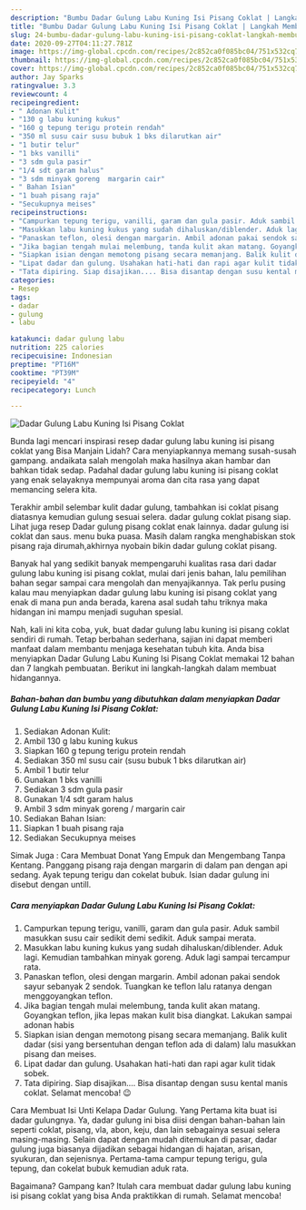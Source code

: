 ```yaml
---
description: "Bumbu Dadar Gulung Labu Kuning Isi Pisang Coklat | Langkah Membuat Dadar Gulung Labu Kuning Isi Pisang Coklat Yang Menggugah Selera"
title: "Bumbu Dadar Gulung Labu Kuning Isi Pisang Coklat | Langkah Membuat Dadar Gulung Labu Kuning Isi Pisang Coklat Yang Menggugah Selera"
slug: 24-bumbu-dadar-gulung-labu-kuning-isi-pisang-coklat-langkah-membuat-dadar-gulung-labu-kuning-isi-pisang-coklat-yang-menggugah-selera
date: 2020-09-27T04:11:27.781Z
image: https://img-global.cpcdn.com/recipes/2c852ca0f085bc04/751x532cq70/dadar-gulung-labu-kuning-isi-pisang-coklat-foto-resep-utama.jpg
thumbnail: https://img-global.cpcdn.com/recipes/2c852ca0f085bc04/751x532cq70/dadar-gulung-labu-kuning-isi-pisang-coklat-foto-resep-utama.jpg
cover: https://img-global.cpcdn.com/recipes/2c852ca0f085bc04/751x532cq70/dadar-gulung-labu-kuning-isi-pisang-coklat-foto-resep-utama.jpg
author: Jay Sparks
ratingvalue: 3.3
reviewcount: 4
recipeingredient:
- " Adonan Kulit"
- "130 g labu kuning kukus"
- "160 g tepung terigu protein rendah"
- "350 ml susu cair susu bubuk 1 bks dilarutkan air"
- "1 butir telur"
- "1 bks vanilli"
- "3 sdm gula pasir"
- "1/4 sdt garam halus"
- "3 sdm minyak goreng  margarin cair"
- " Bahan Isian"
- "1 buah pisang raja"
- "Secukupnya meises"
recipeinstructions:
- "Campurkan tepung terigu, vanilli, garam dan gula pasir. Aduk sambil masukkan susu cair sedikit demi sedikit. Aduk sampai merata."
- "Masukkan labu kuning kukus yang sudah dihaluskan/diblender. Aduk lagi. Kemudian tambahkan minyak goreng. Aduk lagi sampai tercampur rata."
- "Panaskan teflon, olesi dengan margarin. Ambil adonan pakai sendok sayur sebanyak 2 sendok. Tuangkan ke teflon lalu ratanya dengan menggoyangkan teflon."
- "Jika bagian tengah mulai melembung, tanda kulit akan matang. Goyangkan teflon, jika lepas makan kulit bisa diangkat. Lakukan sampai adonan habis"
- "Siapkan isian dengan memotong pisang secara memanjang. Balik kulit dadar (sisi yang bersentuhan dengan teflon ada di dalam) lalu masukkan pisang dan meises."
- "Lipat dadar dan gulung. Usahakan hati-hati dan rapi agar kulit tidak sobek."
- "Tata dipiring. Siap disajikan.... Bisa disantap dengan susu kental manis coklat. Selamat mencoba! 😉"
categories:
- Resep
tags:
- dadar
- gulung
- labu

katakunci: dadar gulung labu 
nutrition: 225 calories
recipecuisine: Indonesian
preptime: "PT16M"
cooktime: "PT39M"
recipeyield: "4"
recipecategory: Lunch

---
```



![Dadar Gulung Labu Kuning Isi Pisang Coklat](https://img-global.cpcdn.com/recipes/2c852ca0f085bc04/751x532cq70/dadar-gulung-labu-kuning-isi-pisang-coklat-foto-resep-utama.jpg)

Bunda lagi mencari inspirasi resep dadar gulung labu kuning isi pisang coklat yang Bisa Manjain Lidah? Cara menyiapkannya memang susah-susah gampang. andaikata salah mengolah maka hasilnya akan hambar dan bahkan tidak sedap. Padahal dadar gulung labu kuning isi pisang coklat yang enak selayaknya mempunyai aroma dan cita rasa yang dapat memancing selera kita.

Terakhir ambil selembar kulit dadar gulung, tambahkan isi coklat pisang diatasnya kemudian gulung sesuai selera. dadar gulung coklat pisang siap. Lihat juga resep Dadar gulung pisang coklat enak lainnya. dadar gulung isi coklat dan saus. menu buka puasa. Masih dalam rangka menghabiskan stok pisang raja dirumah,akhirnya nyobain bikin dadar gulung coklat pisang.

Banyak hal yang sedikit banyak mempengaruhi kualitas rasa dari dadar gulung labu kuning isi pisang coklat, mulai dari jenis bahan, lalu pemilihan bahan segar sampai cara mengolah dan menyajikannya. Tak perlu pusing kalau mau menyiapkan dadar gulung labu kuning isi pisang coklat yang enak di mana pun anda berada, karena asal sudah tahu triknya maka hidangan ini mampu menjadi suguhan spesial.


Nah, kali ini kita coba, yuk, buat dadar gulung labu kuning isi pisang coklat sendiri di rumah. Tetap berbahan sederhana, sajian ini dapat memberi manfaat dalam membantu menjaga kesehatan tubuh kita. Anda bisa menyiapkan Dadar Gulung Labu Kuning Isi Pisang Coklat memakai 12 bahan dan 7 langkah pembuatan. Berikut ini langkah-langkah dalam membuat hidangannya.

<!--inarticleads1-->

##### Bahan-bahan dan bumbu yang dibutuhkan dalam menyiapkan Dadar Gulung Labu Kuning Isi Pisang Coklat:

1. Sediakan  Adonan Kulit:
1. Ambil 130 g labu kuning kukus
1. Siapkan 160 g tepung terigu protein rendah
1. Sediakan 350 ml susu cair (susu bubuk 1 bks dilarutkan air)
1. Ambil 1 butir telur
1. Gunakan 1 bks vanilli
1. Sediakan 3 sdm gula pasir
1. Gunakan 1/4 sdt garam halus
1. Ambil 3 sdm minyak goreng / margarin cair
1. Sediakan  Bahan Isian:
1. Siapkan 1 buah pisang raja
1. Sediakan Secukupnya meises


Simak Juga : Cara Membuat Donat Yang Empuk dan Mengembang Tanpa Kentang. Panggang pisang raja dengan margarin di dalam pan dengan api sedang. Ayak tepung terigu dan cokelat bubuk. Isian dadar gulung ini disebut dengan untill. 

<!--inarticleads2-->

##### Cara menyiapkan Dadar Gulung Labu Kuning Isi Pisang Coklat:

1. Campurkan tepung terigu, vanilli, garam dan gula pasir. Aduk sambil masukkan susu cair sedikit demi sedikit. Aduk sampai merata.
1. Masukkan labu kuning kukus yang sudah dihaluskan/diblender. Aduk lagi. Kemudian tambahkan minyak goreng. Aduk lagi sampai tercampur rata.
1. Panaskan teflon, olesi dengan margarin. Ambil adonan pakai sendok sayur sebanyak 2 sendok. Tuangkan ke teflon lalu ratanya dengan menggoyangkan teflon.
1. Jika bagian tengah mulai melembung, tanda kulit akan matang. Goyangkan teflon, jika lepas makan kulit bisa diangkat. Lakukan sampai adonan habis
1. Siapkan isian dengan memotong pisang secara memanjang. Balik kulit dadar (sisi yang bersentuhan dengan teflon ada di dalam) lalu masukkan pisang dan meises.
1. Lipat dadar dan gulung. Usahakan hati-hati dan rapi agar kulit tidak sobek.
1. Tata dipiring. Siap disajikan.... Bisa disantap dengan susu kental manis coklat. Selamat mencoba! 😉


Cara Membuat Isi Unti Kelapa Dadar Gulung. Yang Pertama kita buat isi dadar gulungnya. Ya, dadar gulung ini bisa diisi dengan bahan-bahan lain seperti coklat, pisang, vla, abon, keju, dan lain sebagainya sesuai selera masing-masing. Selain dapat dengan mudah ditemukan di pasar, dadar gulung juga biasanya dijadikan sebagai hidangan di hajatan, arisan, syukuran, dan sejenisnya. Pertama-tama campur tepung terigu, gula tepung, dan cokelat bubuk kemudian aduk rata. 

Bagaimana? Gampang kan? Itulah cara membuat dadar gulung labu kuning isi pisang coklat yang bisa Anda praktikkan di rumah. Selamat mencoba!
